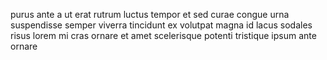 purus ante a ut erat rutrum luctus tempor et sed curae congue urna suspendisse
semper viverra tincidunt ex volutpat magna id lacus sodales risus lorem mi cras
ornare et amet scelerisque potenti tristique ipsum ante ornare